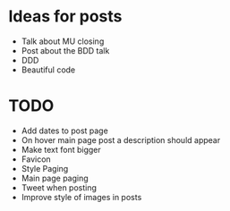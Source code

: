 # Ideas for posts

- Talk about MU closing
- Post about the BDD talk
- DDD
- Beautiful code

# TODO

- Add dates to post page
- On hover main page post a description should appear
- Make text font bigger
- Favicon
- Style Paging
- Main page paging
- Tweet when posting
- Improve style of images in posts
